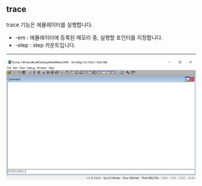trace
-------
trace 기능은 에뮬레이터를 실행합니다.
* -em : 에뮬레이터에 등록된 메모리 중, 실행할 포인터를 지정합니다.
* -step : step 카운트입니다. 
---
![](../img/trace.gif)
